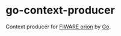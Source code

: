 # go-context-producer

Context producer for [FIWARE orion](https://fiware-orion.readthedocs.io/en/master/) by [Go](https://golang.org/).
